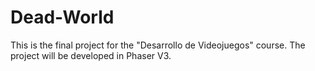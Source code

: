 # Dead-World
This is the final project for the "Desarrollo de Videojuegos" course. The project will be developed in Phaser V3.
